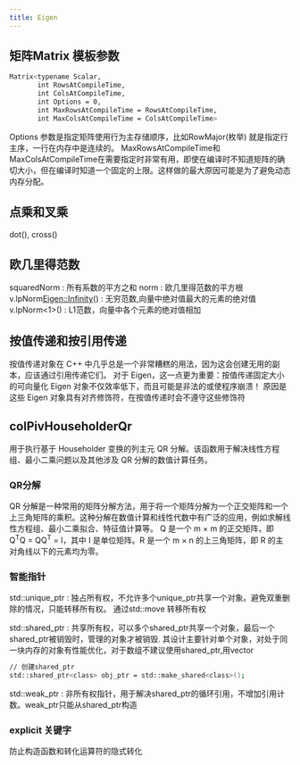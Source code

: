 ```yaml
---
title: Eigen
---
```



## 矩阵Matrix 模板参数
``` bash
Matrix<typename Scalar,
       int RowsAtCompileTime,
       int ColsAtCompileTime,
       int Options = 0,
       int MaxRowsAtCompileTime = RowsAtCompileTime,
       int MaxColsAtCompileTime = ColsAtCompileTime>
```
Options 参数是指定矩阵使用行为主存储顺序，比如RowMajor(枚举) 就是指定行主序，一行在内存中是连续的。
MaxRowsAtCompileTime和MaxColsAtCompileTime在需要指定时非常有用，即使在编译时不知道矩阵的确切大小，但在编译时知道一个固定的上限。这样做的最大原因可能是为了避免动态内存分配。


## 点乘和叉乘
dot(), cross()

## 欧几里得范数
squaredNorm : 所有系数的平方之和
norm : 欧几里得范数的平方根
v.lpNorm<Eigen::Infinity>() : 无穷范数,向量中绝对值最大的元素的绝对值
v.lpNorm<1>() : L1范数，向量中各个元素的绝对值相加


## 按值传递和按引用传递
按值传递对象在 C++ 中几乎总是一个非常糟糕的用法，因为这会创建无用的副本，应该通过引用传递它们。
对于 Eigen，这一点更为重要：按值传递固定大小的可向量化 Eigen 对象不仅效率低下，而且可能是非法的或使程序崩溃！
原因是这些 Eigen 对象具有对齐修饰符，在按值传递时会不遵守这些修饰符


## colPivHouseholderQr 
用于执行基于 Householder 变换的列主元 QR 分解。该函数用于解决线性方程组、最小二乘问题以及其他涉及 QR 分解的数值计算任务。
### QR分解
QR 分解是一种常用的矩阵分解方法，用于将一个矩阵分解为一个正交矩阵和一个上三角矩阵的乘积。这种分解在数值计算和线性代数中有广泛的应用，例如求解线性方程组、最小二乘拟合、特征值计算等。
Q 是一个 m × m 的正交矩阵，即 Q<sup>T</sup>Q = QQ<sup>T</sup> = I，其中 I 是单位矩阵。R 是一个 m × n 的上三角矩阵，即 R 的主对角线以下的元素均为零。

### 智能指针
std::unique_ptr : 独占所有权，不允许多个unique_ptr共享一个对象。避免双重删除的情况，只能转移所有权。
通过std::move 转移所有权

std::shared_ptr : 共享所有权，可以多个shared_ptr共享一个对象，最后一个shared_ptr被销毁时，管理的对象才被销毁.
其设计主要针对单个对象，对处于同一块内存的对象有性能优化，对于数组不建议使用shared_ptr,用vector
``` bash
// 创建shared_ptr
std::shared_ptr<class> obj_ptr = std::make_shared<class>();
```
std::weak_ptr : 非所有权指针，用于解决shared_ptr的循环引用，不增加引用计数。weak_ptr只能从shared_ptr构造


### explicit 关键字
防止构造函数和转化运算符的隐式转化
